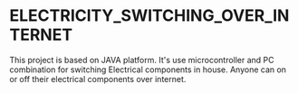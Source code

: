 # ELECTRICITY_SWITCHING_OVER_INTERNET
This project is based on JAVA platform. It's use microcontroller and PC combination for switching Electrical components in house. Anyone can on or off their electrical components over internet.
